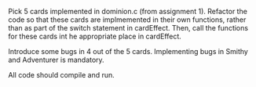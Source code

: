 Pick 5 cards implemented in dominion.c (from assignment 1). Refactor the code so that these cards are implmemented in their own functions, rather than as part of the switch statement in cardEffect. Then, call the functions for these cards int he appropriate place in cardEffect.

Introduce some bugs in 4 out of the 5 cards. Implementing bugs in Smithy and Adventurer is mandatory.

All code should compile and run. 
